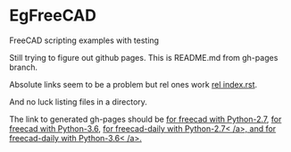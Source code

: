 # EgFreeCAD
FreeCAD scripting examples with testing

Still trying to figure out github pages. This is README.md from gh-pages branch.

Absolute links seem to be a problem but rel ones work
<a href="source/index.rst">rel index.rst</a>.

And no luck listing files in a directory.

The link to generated gh-pages should be
<a href="build_freecad/Python-2.7/html">for freecad with Python-2.7</a>, 
<a href="build_freecad/Python-2.7/html">for freecad with Python-3.6</a>, 
<a href="build_freecad-daily/Python-2.7/html">for freecad-daily with Python-2.7<
/a>, 
and 
<a href="build_freecad-daily/Python-2.7/html">for freecad-daily with Python-3.6<
/a>.
